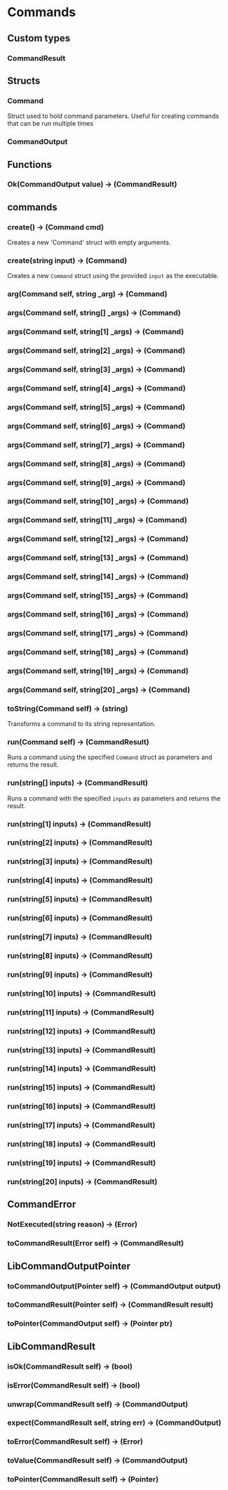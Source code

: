 # Commands

## Custom types

### CommandResult



## Structs

### Command

Struct used to hold command parameters. Useful for creating commands that can be run
multiple times

### CommandOutput



## Functions

### **Ok(CommandOutput value) &rarr; (CommandResult)**



## commands

### **create() &rarr; (Command cmd)**

Creates a new 'Command' struct with empty arguments.

### **create(string input) &rarr; (Command)**

Creates a new `Command` struct using the provided `input` as the executable.

### **arg(Command self, string _arg) &rarr; (Command)**



### **args(Command self, string[] _args) &rarr; (Command)**



### **args(Command self, string[1] _args) &rarr; (Command)**



### **args(Command self, string[2] _args) &rarr; (Command)**



### **args(Command self, string[3] _args) &rarr; (Command)**



### **args(Command self, string[4] _args) &rarr; (Command)**



### **args(Command self, string[5] _args) &rarr; (Command)**



### **args(Command self, string[6] _args) &rarr; (Command)**



### **args(Command self, string[7] _args) &rarr; (Command)**



### **args(Command self, string[8] _args) &rarr; (Command)**



### **args(Command self, string[9] _args) &rarr; (Command)**



### **args(Command self, string[10] _args) &rarr; (Command)**



### **args(Command self, string[11] _args) &rarr; (Command)**



### **args(Command self, string[12] _args) &rarr; (Command)**



### **args(Command self, string[13] _args) &rarr; (Command)**



### **args(Command self, string[14] _args) &rarr; (Command)**



### **args(Command self, string[15] _args) &rarr; (Command)**



### **args(Command self, string[16] _args) &rarr; (Command)**



### **args(Command self, string[17] _args) &rarr; (Command)**



### **args(Command self, string[18] _args) &rarr; (Command)**



### **args(Command self, string[19] _args) &rarr; (Command)**



### **args(Command self, string[20] _args) &rarr; (Command)**



### **toString(Command self) &rarr; (string)**

Transforms a command to its string representation.

### **run(Command self) &rarr; (CommandResult)**

Runs a command using the specified `Command` struct as parameters and returns the result.

### **run(string[] inputs) &rarr; (CommandResult)**

Runs a command with the specified `inputs` as parameters and returns the result.

### **run(string[1] inputs) &rarr; (CommandResult)**



### **run(string[2] inputs) &rarr; (CommandResult)**



### **run(string[3] inputs) &rarr; (CommandResult)**



### **run(string[4] inputs) &rarr; (CommandResult)**



### **run(string[5] inputs) &rarr; (CommandResult)**



### **run(string[6] inputs) &rarr; (CommandResult)**



### **run(string[7] inputs) &rarr; (CommandResult)**



### **run(string[8] inputs) &rarr; (CommandResult)**



### **run(string[9] inputs) &rarr; (CommandResult)**



### **run(string[10] inputs) &rarr; (CommandResult)**



### **run(string[11] inputs) &rarr; (CommandResult)**



### **run(string[12] inputs) &rarr; (CommandResult)**



### **run(string[13] inputs) &rarr; (CommandResult)**



### **run(string[14] inputs) &rarr; (CommandResult)**



### **run(string[15] inputs) &rarr; (CommandResult)**



### **run(string[16] inputs) &rarr; (CommandResult)**



### **run(string[17] inputs) &rarr; (CommandResult)**



### **run(string[18] inputs) &rarr; (CommandResult)**



### **run(string[19] inputs) &rarr; (CommandResult)**



### **run(string[20] inputs) &rarr; (CommandResult)**



## CommandError

### **NotExecuted(string reason) &rarr; (Error)**



### **toCommandResult(Error self) &rarr; (CommandResult)**



## LibCommandOutputPointer

### **toCommandOutput(Pointer self) &rarr; (CommandOutput output)**



### **toCommandResult(Pointer self) &rarr; (CommandResult result)**



### **toPointer(CommandOutput self) &rarr; (Pointer ptr)**



## LibCommandResult

### **isOk(CommandResult self) &rarr; (bool)**



### **isError(CommandResult self) &rarr; (bool)**



### **unwrap(CommandResult self) &rarr; (CommandOutput)**



### **expect(CommandResult self, string err) &rarr; (CommandOutput)**



### **toError(CommandResult self) &rarr; (Error)**



### **toValue(CommandResult self) &rarr; (CommandOutput)**



### **toPointer(CommandResult self) &rarr; (Pointer)**



